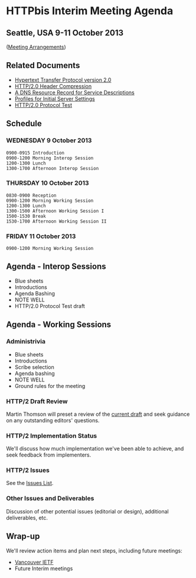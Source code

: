 # HTTPbis Interim Meeting Agenda

## Seattle, USA  9-11 October 2013

([Meeting Arrangements](https://github.com/http2/wg_materials/blob/master/interim-13-10/arrangements.md))


## Related Documents

* [Hypertext Transfer Protocol version 2.0](http://tools.ietf.org/html/draft-ietf-httpbis-http2)
* [HTTP/2.0 Header Compression](http://tools.ietf.org/wg/httpbis/draft-ietf-httpbis-header-compression/)
* [A DNS Resource Record for Service Descriptions](http://tools.ietf.org/html/draft-lear-httpbis-svcinfo-rr)
* [Profiles for Initial Server Settings](http://tools.ietf.org/html/draft-montenegro-httpbis-http2-server-profiles/)
* [HTTP/2.0 Protocol Test](http://tools.ietf.org/html/draft-trace-httpbis-http2-test)


## Schedule

### WEDNESDAY 9 October 2013

    0900-0915 Introduction
    0900-1200 Morning Interop Session
    1200-1300 Lunch
    1300-1700 Afternoon Interop Session

### THURSDAY 10 October 2013

    0830-0900 Reception
    0900-1200 Morning Working Session
    1200-1300 Lunch
    1300-1500 Afternoon Working Session I
    1500-1530 Break
    1530-1700 Afternoon Working Session II

### FRIDAY 11 October 2013

    0900-1200 Morning Working Session


## Agenda - Interop Sessions

* Blue sheets
* Introductions
* Agenda Bashing
* NOTE WELL
* HTTP/2.0 Protocol Test draft


## Agenda - Working Sessions

### Administrivia

* Blue sheets
* Introductions
* Scribe selection
* Agenda bashing
* NOTE WELL
* Ground rules for the meeting

### HTTP/2 Draft Review

Martin Thomson will preset a review of the [current
draft](http://tools.ietf.org/html/draft-ietf-httpbis-http2) and seek guidance
on any outstanding editors' questions.

### HTTP/2 Implementation Status

We'll discuss how much implementation we've been able to achieve, and seek
feedback from implementers. 

### HTTP/2 Issues

See the [Issues List](https://github.com/http2/http2-spec/issues?milestone=&page=1&state=open).

### Other Issues and Deliverables

Discussion of other potential issues (editorial or design), additional
deliverables, etc.

## Wrap-up

We'll review action items and plan next steps, including future meetings:

* [Vancouver IETF](http://www.ietf.org/meeting/upcoming.html)
* Future Interim meetings
